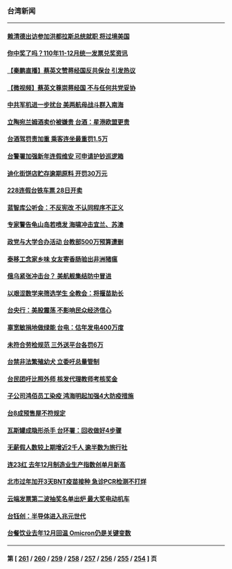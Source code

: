 ### 台湾新闻
---
#### [赖清德出访参加洪都拉斯总统就职  将过境美国](../../pages/ncid1349361/n13527988.md) 
#### [你中奖了吗？110年11-12月统一发票兑奖资讯](../../pages/ncid1349361/n13527874.md) 
#### [【秦鹏直播】蔡英文赞蒋经国反共保台 引发热议](../../pages/ncid1349361/n13527078.md) 
#### [【微视频】蔡英文尊崇蒋经国 不与任何共党妥协](../../pages/ncid1349361/n13526613.md) 
#### [中共军机进一步扰台 美两航母战斗群入南海](../../pages/ncid1349361/n13526461.md) 
#### [立陶宛兰姆酒卖价被嫌贵 台酒：星港欧盟更贵](../../pages/ncid1349361/n13526247.md) 
#### [台酒驾罚责加重 乘客连坐最重罚1.5万](../../pages/ncid1349361/n13526444.md) 
#### [台警署加强新年连假维安 可申请护钞巡逻箱](../../pages/ncid1349361/n13526268.md) 
#### [迪化街饼店贮存逾期原料 开罚30万元](../../pages/ncid1349361/n13526270.md) 
#### [228连假台铁车票 28日开卖](../../pages/ncid1349361/n13526273.md) 
#### [蓝智库公听会：不反宪改 不认同程序不正义](../../pages/ncid1349361/n13526377.md) 
#### [专家警告龟山岛若喷发 海啸冲击宜兰、苏澳](../../pages/ncid1349361/n13526250.md) 
#### [政党与大学合办活动 台教部500万预算遭删](../../pages/ncid1349361/n13526245.md) 
#### [泰移工念家乡味 女友寄香肠验出非洲猪瘟](../../pages/ncid1349361/n13526275.md) 
#### [俄乌紧张冲击台？ 美航舰集结防中冒进](../../pages/ncid1349361/n13526242.md) 
#### [以艰涩数学来筛选学生 全教会：将揠苗助长](../../pages/ncid1349361/n13526253.md) 
#### [台央行：美股震荡 不影响民众经济信心](../../pages/ncid1349361/n13526328.md) 
#### [辜宽敏捐地做绿能 台电：估年发电400万度](../../pages/ncid1349361/n13526199.md) 
#### [未符合劳检规范 三外送平台各罚6万](../../pages/ncid1349361/n13526257.md) 
#### [台禁非法繁殖幼犬 立委吁总量管制](../../pages/ncid1349361/n13526259.md) 
#### [台民团吁比照外师 核发代理教师考核奖金](../../pages/ncid1349361/n13526264.md) 
#### [子公司鸿佰员工染疫 鸿海明起加强4大防疫措施](../../pages/ncid1349361/n13526162.md) 
#### [台8成预售屋不符规定](../../pages/ncid1349361/n13526255.md) 
#### [瓦斯罐成隐形杀手 台环署：回收做好4步骤](../../pages/ncid1349361/n13526277.md) 
#### [无薪假人数较上期增近2千人 逾半数为旅行社](../../pages/ncid1349361/n13526164.md) 
#### [连23红 去年12月制造业生产指数创单月新高](../../pages/ncid1349361/n13526166.md) 
#### [北市过年加开3天BNT疫苗接种 急诊PCR检测不打烊](../../pages/ncid1349361/n13526156.md) 
#### [云端发票第二波抽奖名单出炉 最大奖电动机车](../../pages/ncid1349361/n13526173.md) 
#### [台钰创：半导体进入兆元世代](../../pages/ncid1349361/n13526153.md) 
#### [台餐饮业去年12月回温 Omicron仍是关键变数](../../pages/ncid1349361/n13526105.md) 

---
#### 第 [ [261](./261.md) / [260](./260.md) / [259](./259.md) / [258](./258.md) / [257](./257.md) / [256](./256.md) / [255](./255.md) / [254](./254.md) ] 页
